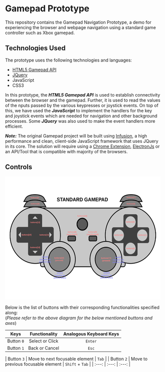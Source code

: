 # Gamepad Prototype

This repository contains the Gamepad Navigation Prototype, a demo for experiencing the browser and webpage navigation using a standard game controller such as Xbox gamepad.

## Technologies Used

The prototype uses the following technologies and languages:

- [HTML5 Gamepad API](https://developer.mozilla.org/en-US/docs/Web/API/Gamepad_API)
- [JQuery](https://jquery.com)
- JavaScript
- CSS3

In this prototype, the ***HTML5 Gamepad API*** is used to establish connectivity between the browser and the gamepad. Further, it is used to read the values of the nputs passed by the various keypresses or joystick events. On top of this, we have used the ***JavaScript*** to implement the handlers for the key and joystick events which are needed for navigation and other background processes. Some ***JQuery*** was also used to make the event handlers more efficient.

***Note:*** The original Gamepad project will be built using [Infusion](https://fluidproject.org/infusion.html), a high performance and clean, client-side JavaScript framework that uses JQuery in its core. The solution will require using a [Chrome Extension](https://developer.chrome.com/extensions), [ElectronJs](https://www.electronjs.org/) or an API/Tool that is compatible with majority of the browsers.

## Controls

<p align="center">
  <img src="./standard_gamepad.svg" height=400>
</p>

Below is the list of buttons with their corresponding functionalities specified along:  
(_Please refer to the above diagram for the below mentioned buttons and axes_)

| Keys | Functionality | Analogous Keyboard Keys |
| :---: | :---: | :---: |
| Button `0` | Select or Click | `Enter` |
| Button `1` | Back or Cancel | `Esc` |

| Button `3` | Move to next focusable element | `Tab` |
| Button `2` | Move to previous focusable element | `Shift` + `Tab` |
| :---: | :---: | :---: |

